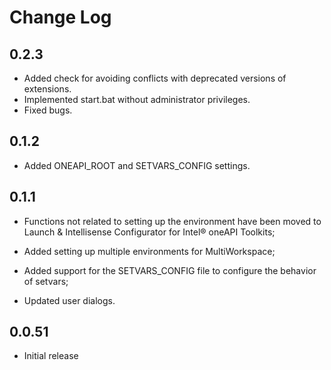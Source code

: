 # Change Log

##  0.2.3

- Added check for avoiding conflicts with deprecated versions of extensions.
- Implemented start.bat without administrator privileges.
- Fixed bugs.

##  0.1.2

- Added ONEAPI_ROOT and SETVARS_CONFIG settings.

##  0.1.1
- Functions not related to setting up the environment have been moved to Launch & Intellisense Configurator for Intel® oneAPI Toolkits;

- Added setting up multiple environments for MultiWorkspace;

- Added support for the SETVARS_CONFIG file to configure the behavior of setvars;

- Updated user dialogs.

##  0.0.51

- Initial release